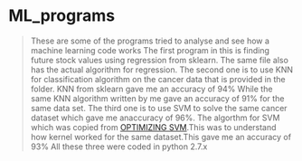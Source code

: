 # ML_programs
>These are some of the programs tried to analyse and see how a machine learning code works
>The first program in this is finding future stock values using regression from sklearn. 
>The same file also has the actual algorithm for regression.
>The second one is to use KNN for classification algorithm on the cancer data that is provided in the folder.
>KNN from sklearn gave me an accuracy of 94%
>While the same KNN algorithm written by me gave an accuracy of 91% for the same data set.
>The third one is to use SVM to solve the same cancer dataset which gave me anaccuracy of 96%.
>The algorthm for SVM which was copied from [OPTIMIZING SVM](https://web.stanford.edu/~boyd/cvxbook/bv_cvxbook.pdf).This was to understand how kernel worked for the same dataset.This gave me an accuracy of 93%
All these three were coded in python 2.7.x
